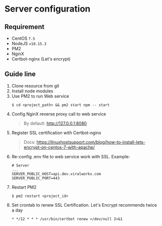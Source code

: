 # Server configuration
## Requirement
- CentOS `7.5`
- NodeJS `v10.15.3`
- PM2
- NginX
- Certbot-nginx (Let's encrypt)
## Guide line
1. Clone resource from git
2. Install node modules
3. Use PM2 to run Web service
    ```
    $ cd <project_path> && pm2 start npm -- start
    ```
4. Config NginX reverse proxy call to web service
    > By default: http://127.0.0.1:8080
5. Register SSL certification with Certbot-nginx
    > Docs: https://linuxhostsupport.com/blog/how-to-install-lets-encrypt-on-centos-7-with-apache/
6. Re-config .env file to web service work with SSL. Example:
    ```
    # Server
    ...
    SERVER_PUBLIC_HOST=api.dev.viralworks.com
    SERVER_PUBLIC_PORT=443
    ```
7. Restart PM2
    ```
    $ pm2 restart <project_id>
    ```
8. Set crontab to renew SSL Certification. Let's Encrypt recommends twice a day
    ```
    * */12 * * * /usr/bin/certbot renew >/dev/null 2>&1
    ```
